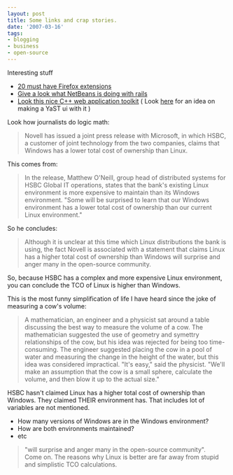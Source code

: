 ```yaml
---
layout: post
title: Some links and crap stories.
date: '2007-03-16'
tags:
- blogging
- business
- open-source
---
```


Interesting stuff

* [20 must have Firefox extensions][1]  
* [Give a look what NetBeans is doing with rails][2]  
* [Look this nice C++ web application toolkit][3] ( Look [here][5] for an idea on making a YaST ui with it )

Look how journalists do logic math:

> Novell has issued a joint press release with Microsoft, in which HSBC, a customer of joint technology from the two companies, claims that Windows has a lower total cost of ownership than Linux.

This comes from:

> In the release, Matthew O'Neill, group head of distributed systems for HSBC Global IT operations, states that the bank's existing Linux environment is more expensive to maintain than its Windows environment. "Some will be surprised to learn that our Windows environment has a lower total cost of ownership than our current Linux environment."

So he concludes:

> Although it is unclear at this time which Linux distributions the bank is using, the fact Novell is associated with a statement that claims Linux has a higher total cost of ownership than Windows will surprise and anger many in the open-source community.

So, because HSBC has a complex and more expensive Linux environment, you can conclude the TCO of Linux is higher than Windows.

This is the most funny simplification of life I have heard since the joke of measuring a cow's volume:

> A mathematician, an engineer and a physicist sat around a table discussing the best way to measure the volume of a cow. The mathematician suggested the use of geometry and symettry relationships of the cow, but his idea was rejected for being too time-consuming. The engineer suggested placing the cow in a pool of water and measuring the change in the height of the water, but this idea was considered impractical. "It's easy," said the physicist. "We'll make an assumption that the cow is a small sphere, calculate the volume, and then blow it up to the actual size."

HSBC hasn't claimed Linux has a higher total cost of ownership than Windows. They claimed THEIR environment has. That includes lot of variables are not mentioned.

* How many versions of Windows are in the Windows environment?  
* How are both environments maintained?  
* etc

> "will surprise and anger many in the open-source community".  
Come on. The reasons why Linux is better are far away from stupid and simplistic TCO calculations.

[1]: http://www.computerworld.com/action/article.do?command=viewArticleBasic&articleId=9011975&pageNumber=1  
 [2]: http://weblogs.java.net/blog/bleonard/archive/2007/03/if_you_thought_1.html  
 [3]: http://witty.sf.net/  
 [4]: http://www.zdnetasia.com/news/software/0,39044164,61996473,00.htm  
 [5]: http://en.opensuse.org/Summer_of_Code_2007#Other_Ideas

